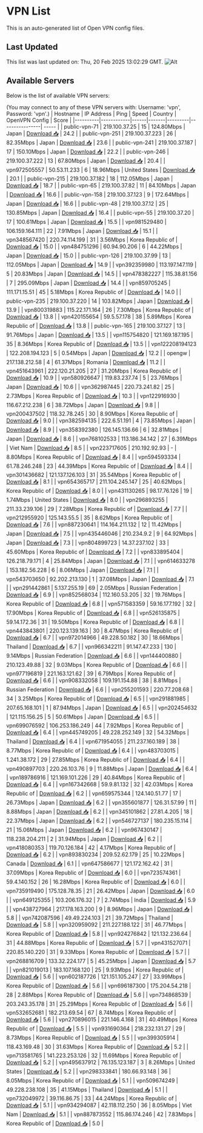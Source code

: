 # VPN List

This is an auto-generated list of Open VPN config files.

## Last Updated

This list was last updated on: Thu, 20 Feb 2025 13:02:29 GMT.
![Alt](https://repobeats.axiom.co/api/embed/186b98318ef1479477931607c1ad7d823f12451f.svg "Repobeats analytics image")

## Available Servers

Below is the list of available VPN servers:

(You may connect to any of these VPN servers with: Username: 'vpn', Password: 'vpn'.)
| Hostname | IP Address | Ping | Speed | Country | OpenVPN Config | Score |
|----------|------------|------|-------|---------|----------------| ----- |
| public-vpn-71 | 219.100.37.25 | 15 | 124.80Mbps | Japan | [Download 📥](./configs/server_0_JP.ovpn) | 24.2 |
| public-vpn-251 | 219.100.37.223 | 26 | 82.35Mbps | Japan | [Download 📥](./configs/server_1_JP.ovpn) | 23.6 |
| public-vpn-241 | 219.100.37.187 | 17 | 150.10Mbps | Japan | [Download 📥](./configs/server_2_JP.ovpn) | 22.2 |
| public-vpn-246 | 219.100.37.222 | 13 | 67.80Mbps | Japan | [Download 📥](./configs/server_3_JP.ovpn) | 20.4 |
| vpn972505557 | 50.53.11.233 | 6 | 18.96Mbps | United States | [Download 📥](./configs/server_4_US.ovpn) | 20.1 |
| public-vpn-215 | 219.100.37.182 | 18 | 112.05Mbps | Japan | [Download 📥](./configs/server_5_JP.ovpn) | 18.7 |
| public-vpn-65 | 219.100.37.82 | 11 | 84.10Mbps | Japan | [Download 📥](./configs/server_6_JP.ovpn) | 16.6 |
| public-vpn-158 | 219.100.37.123 | 9 | 172.64Mbps | Japan | [Download 📥](./configs/server_7_JP.ovpn) | 16.6 |
| public-vpn-48 | 219.100.37.12 | 25 | 130.85Mbps | Japan | [Download 📥](./configs/server_8_JP.ovpn) | 16.4 |
| public-vpn-55 | 219.100.37.20 | 17 | 100.61Mbps | Japan | [Download 📥](./configs/server_9_JP.ovpn) | 15.5 |
| vpn981529480 | 106.159.164.111 | 22 | 7.91Mbps | Japan | [Download 📥](./configs/server_10_JP.ovpn) | 15.1 |
| vpn348567420 | 220.74.114.199 | 31 | 3.56Mbps | Korea Republic of | [Download 📥](./configs/server_11_KR.ovpn) | 15.0 |
| vpn484751296 | 60.94.90.206 | 6 | 44.22Mbps | Japan | [Download 📥](./configs/server_12_JP.ovpn) | 15.0 |
| public-vpn-126 | 219.100.37.99 | 13 | 112.05Mbps | Japan | [Download 📥](./configs/server_13_JP.ovpn) | 14.9 |
| vpn392359980 | 113.197.147.119 | 5 | 20.83Mbps | Japan | [Download 📥](./configs/server_14_JP.ovpn) | 14.5 |
| vpn478382227 | 115.38.81.156 | 7 | 295.09Mbps | Japan | [Download 📥](./configs/server_15_JP.ovpn) | 14.4 |
| vpn859705245 | 111.171.15.51 | 45 | 5.18Mbps | Korea Republic of | [Download 📥](./configs/server_16_KR.ovpn) | 14.0 |
| public-vpn-235 | 219.100.37.220 | 14 | 103.82Mbps | Japan | [Download 📥](./configs/server_17_JP.ovpn) | 13.9 |
| vpn800319883 | 115.22.171.164 | 26 | 7.30Mbps | Korea Republic of | [Download 📥](./configs/server_18_KR.ovpn) | 13.8 |
| vpn420155654 | 59.5.57.178 | 38 | 5.89Mbps | Korea Republic of | [Download 📥](./configs/server_19_KR.ovpn) | 13.8 |
| public-vpn-165 | 219.100.37.127 | 13 | 91.76Mbps | Japan | [Download 📥](./configs/server_20_JP.ovpn) | 13.5 |
| vpn115754820 | 121.169.187.195 | 35 | 8.36Mbps | Korea Republic of | [Download 📥](./configs/server_21_KR.ovpn) | 13.5 |
| vpn122208194123 | 122.208.194.123 | 5 | 0.54Mbps | Japan | [Download 📥](./configs/server_22_JP.ovpn) | 12.2 |
| opengw | 217.138.212.58 | 4 | 61.37Mbps | Romania | [Download 📥](./configs/server_23_RO.ovpn) | 11.2 |
| vpn451643961 | 222.120.21.205 | 27 | 31.20Mbps | Korea Republic of | [Download 📥](./configs/server_24_KR.ovpn) | 10.9 |
| vpn580926647 | 119.83.237.74 | 5 | 23.76Mbps | Japan | [Download 📥](./configs/server_25_JP.ovpn) | 10.6 |
| vpn362987445 | 220.73.241.82 | 25 | 2.73Mbps | Korea Republic of | [Download 📥](./configs/server_26_KR.ovpn) | 10.3 |
| vpn122916930 | 116.67.212.238 | 6 | 38.72Mbps | Japan | [Download 📥](./configs/server_27_JP.ovpn) | 9.8 |
| vpn200437502 | 118.32.78.245 | 30 | 8.90Mbps | Korea Republic of | [Download 📥](./configs/server_28_KR.ovpn) | 9.0 |
| vpn382594135 | 222.6.51.191 | 4 | 73.85Mbps | Japan | [Download 📥](./configs/server_29_JP.ovpn) | 8.9 |
| vpn358392380 | 126.145.136.66 | 6 | 32.81Mbps | Japan | [Download 📥](./configs/server_30_JP.ovpn) | 8.6 |
| vpn768102533 | 113.186.34.142 | 27 | 6.39Mbps | Viet Nam | [Download 📥](./configs/server_31_VN.ovpn) | 8.5 |
| vpn223717605 | 210.192.92.93 | - | 8.80Mbps | Korea Republic of | [Download 📥](./configs/server_32_KR.ovpn) | 8.4 |
| vpn594593334 | 61.78.246.248 | 23 | 44.39Mbps | Korea Republic of | [Download 📥](./configs/server_33_KR.ovpn) | 8.4 |
| vpn301436682 | 121.137.126.103 | 31 | 35.54Mbps | Korea Republic of | [Download 📥](./configs/server_34_KR.ovpn) | 8.1 |
| vpn654365717 | 211.104.245.147 | 25 | 40.62Mbps | Korea Republic of | [Download 📥](./configs/server_35_KR.ovpn) | 8.0 |
| vpn431130265 | 98.17.76.126 | 19 | 1.74Mbps | United States | [Download 📥](./configs/server_36_US.ovpn) | 8.0 |
| vpn296893255 | 211.33.239.106 | 29 | 7.28Mbps | Korea Republic of | [Download 📥](./configs/server_37_KR.ovpn) | 7.7 |
| vpn212955920 | 125.143.55.5 | 35 | 8.62Mbps | Korea Republic of | [Download 📥](./configs/server_38_KR.ovpn) | 7.6 |
| vpn887230641 | 114.164.211.132 | 12 | 11.42Mbps | Japan | [Download 📥](./configs/server_39_JP.ovpn) | 7.5 |
| vpn435446046 | 210.234.9.2 | 9 | 64.92Mbps | Japan | [Download 📥](./configs/server_40_JP.ovpn) | 7.3 |
| vpn804899723 | 14.37.237.102 | 33 | 45.60Mbps | Korea Republic of | [Download 📥](./configs/server_41_KR.ovpn) | 7.2 |
| vpn833895404 | 126.218.79.171 | 4 | 25.84Mbps | Japan | [Download 📥](./configs/server_42_JP.ovpn) | 7.1 |
| vpn614633278 | 153.182.56.228 | 6 | 8.06Mbps | Japan | [Download 📥](./configs/server_43_JP.ovpn) | 7.1 |
| vpn543703650 | 92.202.213.130 | 1 | 37.08Mbps | Japan | [Download 📥](./configs/server_44_JP.ovpn) | 7.1 |
| vpn291442861 | 5.137.255.19 | 69 | 2.05Mbps | Russian Federation | [Download 📥](./configs/server_45_RU.ovpn) | 6.9 |
| vpn852568034 | 112.160.53.205 | 32 | 19.76Mbps | Korea Republic of | [Download 📥](./configs/server_46_KR.ovpn) | 6.8 |
| vpn571583359 | 59.16.177.192 | 32 | 17.90Mbps | Korea Republic of | [Download 📥](./configs/server_47_KR.ovpn) | 6.8 |
| vpn526135875 | 59.14.172.36 | 31 | 19.50Mbps | Korea Republic of | [Download 📥](./configs/server_48_KR.ovpn) | 6.8 |
| vpn443843801 | 220.123.139.163 | 30 | 8.47Mbps | Korea Republic of | [Download 📥](./configs/server_49_KR.ovpn) | 6.7 |
| vpn972014966 | 49.228.50.182 | 30 | 18.66Mbps | Thailand | [Download 📥](./configs/server_50_TH.ovpn) | 6.7 |
| vpn966342211 | 91.147.47.233 | 130 | 9.14Mbps | Russian Federation | [Download 📥](./configs/server_51_RU.ovpn) | 6.6 |
| vpn144400880 | 210.123.49.88 | 32 | 9.03Mbps | Korea Republic of | [Download 📥](./configs/server_52_KR.ovpn) | 6.6 |
| vpn977196819 | 221.163.121.62 | 39 | 6.79Mbps | Korea Republic of | [Download 📥](./configs/server_53_KR.ovpn) | 6.6 |
| vpn908332058 | 109.191.154.88 | 38 | 8.81Mbps | Russian Federation | [Download 📥](./configs/server_54_RU.ovpn) | 6.6 |
| vpn255201593 | 220.77.208.68 | 34 | 3.25Mbps | Korea Republic of | [Download 📥](./configs/server_55_KR.ovpn) | 6.5 |
| vpn291881985 | 207.65.168.101 | 1 | 87.94Mbps | Japan | [Download 📥](./configs/server_56_JP.ovpn) | 6.5 |
| vpn202454632 | 121.115.156.25 | 5 | 50.61Mbps | Japan | [Download 📥](./configs/server_57_JP.ovpn) | 6.5 |
| vpn699076592 | 106.253.186.249 | 44 | 7.92Mbps | Korea Republic of | [Download 📥](./configs/server_58_KR.ovpn) | 6.4 |
| vpn445749205 | 49.228.252.149 | 32 | 54.32Mbps | Thailand | [Download 📥](./configs/server_59_TH.ovpn) | 6.4 |
| vpn671954055 | 211.237.160.189 | 38 | 8.77Mbps | Korea Republic of | [Download 📥](./configs/server_60_KR.ovpn) | 6.4 |
| vpn483703015 | 1.241.38.172 | 29 | 27.85Mbps | Korea Republic of | [Download 📥](./configs/server_61_KR.ovpn) | 6.4 |
| vpn490897703 | 220.26.103.76 | 9 | 11.88Mbps | Japan | [Download 📥](./configs/server_62_JP.ovpn) | 6.4 |
| vpn189786916 | 121.169.101.226 | 29 | 40.84Mbps | Korea Republic of | [Download 📥](./configs/server_63_KR.ovpn) | 6.4 |
| vpn167342668 | 59.9.81.132 | 32 | 42.03Mbps | Korea Republic of | [Download 📥](./configs/server_64_KR.ovpn) | 6.2 |
| vpn659575344 | 124.140.51.77 | 17 | 26.73Mbps | Japan | [Download 📥](./configs/server_65_JP.ovpn) | 6.2 |
| vpn355601877 | 126.31.57.99 | 11 | 8.88Mbps | Japan | [Download 📥](./configs/server_66_JP.ovpn) | 6.2 |
| vpn345101862 | 27.81.4.205 | 18 | 22.37Mbps | Japan | [Download 📥](./configs/server_67_JP.ovpn) | 6.2 |
| vpn546727137 | 180.235.15.114 | 21 | 15.06Mbps | Japan | [Download 📥](./configs/server_68_JP.ovpn) | 6.2 |
| vpn967430147 | 118.238.204.211 | 2 | 31.94Mbps | Japan | [Download 📥](./configs/server_69_JP.ovpn) | 6.2 |
| vpn418080353 | 119.70.126.184 | 42 | 4.17Mbps | Korea Republic of | [Download 📥](./configs/server_70_KR.ovpn) | 6.2 |
| vpn893830234 | 209.52.62.179 | 25 | 10.22Mbps | Canada | [Download 📥](./configs/server_71_CA.ovpn) | 6.1 |
| vpn647586677 | 121.172.162.42 | 31 | 37.09Mbps | Korea Republic of | [Download 📥](./configs/server_72_KR.ovpn) | 6.0 |
| vpn723574361 | 59.4.140.152 | 26 | 16.28Mbps | Korea Republic of | [Download 📥](./configs/server_73_KR.ovpn) | 6.0 |
| vpn735919490 | 175.128.78.35 | 21 | 26.42Mbps | Japan | [Download 📥](./configs/server_74_JP.ovpn) | 6.0 |
| vpn649125355 | 103.206.176.32 | 7 | 2.74Mbps | India | [Download 📥](./configs/server_75_IN.ovpn) | 5.9 |
| vpn438727964 | 217.178.163.200 | 9 | 8.96Mbps | Japan | [Download 📥](./configs/server_76_JP.ovpn) | 5.8 |
| vpn742087596 | 49.49.224.103 | 21 | 39.72Mbps | Thailand | [Download 📥](./configs/server_77_TH.ovpn) | 5.8 |
| vpn320959092 | 211.227.188.122 | 31 | 46.77Mbps | Korea Republic of | [Download 📥](./configs/server_78_KR.ovpn) | 5.8 |
| vpn924276842 | 121.132.236.64 | 31 | 44.88Mbps | Korea Republic of | [Download 📥](./configs/server_79_KR.ovpn) | 5.7 |
| vpn431527071 | 220.85.140.220 | 31 | 9.33Mbps | Korea Republic of | [Download 📥](./configs/server_80_KR.ovpn) | 5.7 |
| vpn268816709 | 133.32.224.177 | 5 | 45.25Mbps | Japan | [Download 📥](./configs/server_81_JP.ovpn) | 5.7 |
| vpn821019013 | 183.107.168.120 | 25 | 9.93Mbps | Korea Republic of | [Download 📥](./configs/server_82_KR.ovpn) | 5.6 |
| vpn602187726 | 121.151.105.247 | 27 | 33.99Mbps | Korea Republic of | [Download 📥](./configs/server_83_KR.ovpn) | 5.6 |
| vpn696187300 | 175.204.54.218 | 28 | 2.88Mbps | Korea Republic of | [Download 📥](./configs/server_84_KR.ovpn) | 5.6 |
| vpn734868539 | 203.243.35.178 | 31 | 25.29Mbps | Korea Republic of | [Download 📥](./configs/server_85_KR.ovpn) | 5.6 |
| vpn532652681 | 182.213.69.54 | 67 | 8.74Mbps | Korea Republic of | [Download 📥](./configs/server_86_KR.ovpn) | 5.6 |
| vpn270896015 | 221.146.4.168 | 31 | 40.49Mbps | Korea Republic of | [Download 📥](./configs/server_87_KR.ovpn) | 5.5 |
| vpn931690364 | 218.232.131.27 | 29 | 8.73Mbps | Korea Republic of | [Download 📥](./configs/server_88_KR.ovpn) | 5.5 |
| vpn399305914 | 118.43.169.48 | 30 | 31.63Mbps | Korea Republic of | [Download 📥](./configs/server_89_KR.ovpn) | 5.2 |
| vpn713581765 | 141.223.253.126 | 32 | 11.69Mbps | Korea Republic of | [Download 📥](./configs/server_90_KR.ovpn) | 5.2 |
| vpn495637912 | 76.135.123.187 | 3 | 8.26Mbps | United States | [Download 📥](./configs/server_91_US.ovpn) | 5.2 |
| vpn298333841 | 180.66.93.148 | 36 | 8.05Mbps | Korea Republic of | [Download 📥](./configs/server_92_KR.ovpn) | 5.1 |
| vpn509674249 | 49.228.238.108 | 35 | 41.15Mbps | Thailand | [Download 📥](./configs/server_93_TH.ovpn) | 5.1 |
| vpn732049972 | 39.116.86.75 | 33 | 44.24Mbps | Korea Republic of | [Download 📥](./configs/server_94_KR.ovpn) | 5.1 |
| vpn934294087 | 42.118.112.250 | 36 | 8.05Mbps | Viet Nam | [Download 📥](./configs/server_95_VN.ovpn) | 5.1 |
| vpn887873552 | 115.86.174.246 | 42 | 7.83Mbps | Korea Republic of | [Download 📥](./configs/server_96_KR.ovpn) | 5.0 |
